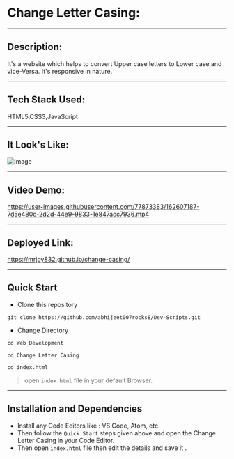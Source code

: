 # Change Letter Casing:
---
## Description:
It's a website which helps to convert Upper case letters to Lower case and vice-Versa. It's responsive in nature.

---

## Tech Stack Used:
HTML5,CSS3,JavaScript

---

## It Look's Like:

![image](https://user-images.githubusercontent.com/77873383/162607179-5a4b2237-7005-432f-98b6-b6f94e9dce1a.png)

---


## Video Demo:


https://user-images.githubusercontent.com/77873383/162607187-7d5e480c-2d2d-44e9-9833-1e847acc7936.mp4



---



## Deployed Link:
https://mrjoy832.github.io/change-casing/

---

## **Quick Start**
- Clone this repository

``` 
git clone https://github.com/abhijeet007rocks8/Dev-Scripts.git
```
- Change Directory

```
cd Web Development
```
```
cd Change Letter Casing

```
```
cd index.html
```
> open ```index.html``` file in your default Browser.
---

## **Installation and Dependencies**
- Install any Code Editors like : VS Code, Atom, etc.
- Then follow the ```Quick Start``` steps given above and open the 
Change Letter Casing in your Code Editor.
- Then open ```index.html``` file then edit the details and save it .


